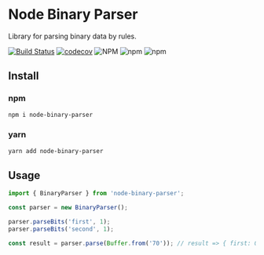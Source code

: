 # Node Binary Parser

Library for parsing binary data by rules.

[![Build Status](https://travis-ci.com/sergak01/node-binary-parser.svg?branch=master)](https://travis-ci.com/sergak01/node-binary-parser)
[![codecov](https://codecov.io/gh/sergak01/node-binary-parser/branch/master/graph/badge.svg)](https://codecov.io/gh/sergak01/node-binary-parser)
![NPM](https://img.shields.io/npm/l/node-binary-parser)
![npm](https://img.shields.io/npm/v/node-binary-parser)
![npm](https://img.shields.io/npm/dm/node-binary-parser)

## Install

### npm

```bash
npm i node-binary-parser
```

### yarn

```bash
yarn add node-binary-parser
```

## Usage

```js
import { BinaryParser } from 'node-binary-parser';

const parser = new BinaryParser();

parser.parseBits('first', 1);
parser.parseBits('second', 1);

const result = parser.parse(Buffer.from('70')); // result => { first: 0, second: 1 }
```
